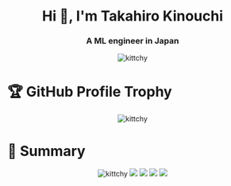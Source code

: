 <h1 align="center">Hi 👋, I'm Takahiro Kinouchi</h1>
<h3 align="center">A ML engineer in Japan</h3>
<p align="center">
  <img src="https://komarev.com/ghpvc/?username=kittchy&label=Profile%20views&color=0e75b6&style=flat" alt="kittchy" /> 
</p>

# 🏆 GitHub Profile Trophy


<p align="center"> 
  <a>
    <img src="https://github-profile-trophy.vercel.app/?username=kittchy&theme=onedark&column=-1" alt="kittchy" />
  </a>
</p>

# 📝 Summary

<p align="center">
  <a>
    <img src="http://github-profile-summary-cards.vercel.app/api/cards/profile-details?username=kittchy&theme=github_dark" alt="kittchy" />
  </a>
  <a > 
    <img src="http://github-profile-summary-cards.vercel.app/api/cards/repos-per-language?username=kittchy&theme=github_dark"/> 
  </a> 
  <a>
    <img src="http://github-profile-summary-cards.vercel.app/api/cards/most-commit-language?username=kittchy&theme=github_dark"/>
  </a>
  <a>
    <img src="http://github-profile-summary-cards.vercel.app/api/cards/stats?username=kittchy&theme=github_dark"/>
  </a>
  <a>
    <img src="http://github-profile-summary-cards.vercel.app/api/cards/productive-time?username=kittchy&theme=github_dark&utcOffset=8"/>
  </a>
</p>
